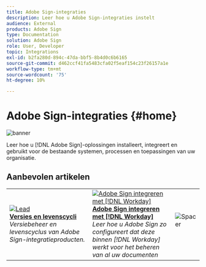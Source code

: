 ```yaml
---
title: Adobe Sign-integraties
description: Leer hoe u Adobe Sign-integraties instelt
audience: External
products: Adobe Sign
type: Documentation
solution: Adobe Sign
role: User, Developer
topic: Integrations
exl-id: b2fa280d-894c-47da-bbf5-8b4d0c6b6165
source-git-commit: d462ccf41fa5483cfa02f5eaf154c23f26157a1e
workflow-type: tm+mt
source-wordcount: '75'
ht-degree: 10%

---
```


# Adobe Sign-integraties {#home}

![banner](images/sign-banner.png)

Leer hoe u [!DNL Adobe Sign]-oplossingen installeert, integreert en gebruikt voor de bestaande systemen, processen en toepassingen van uw organisatie.

## Aanbevolen artikelen

<table style="table-layout:fixed">
<tr>
  <td>
    <a href="versions.md">
    <img alt="Lead" src="images/versions.png"/>
    </a>
    <div>
    <a href="versions.md"><strong>Versies en levenscycli</strong></a>
    </div>
    <em>Versiebeheer en levenscyclus van Adobe Sign-integratieproducten.</em>
    <br>
  </td>
  <td>
    <a href="workday/tutorial-video.md">
      <img alt="Adobe Sign integreren met [!DNL Workday]" src="images/wd-integration.png"/>
    </a>
    <div>
    <a href="workday/tutorial-video.md"><strong>Adobe Sign integreren met [!DNL Workday]</strong></a>
    </div>
    <em>Leer hoe u Adobe Sign zo configureert dat deze binnen [!DNL Workday] werkt voor het beheren van al uw documenten</em>
  </td>
  <td>
    <img alt="Spacer" src="images/whitespace.png"/>
    <div>
    <br>
  </td>
</tr>
</table>
